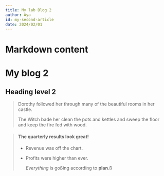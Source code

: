 ```yaml
---
title: My lab Blog 2
author: Aya
id: my-second-article
date: 2024/02/01
---
```


# Markdown content

# My blog 2

## Heading level 2

> Dorothy followed her through many of the beautiful rooms in her castle.
>
> The Witch bade her clean the pots and kettles and sweep the floor and keep the fire fed with wood.

> #### The quarterly results look great!
>
> - Revenue was off the chart.
> - Profits were higher than ever.
>
>   _Everything_ is goßing according to **plan**.ß
